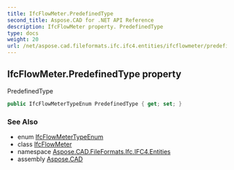 ```yaml
---
title: IfcFlowMeter.PredefinedType
second_title: Aspose.CAD for .NET API Reference
description: IfcFlowMeter property. PredefinedType
type: docs
weight: 20
url: /net/aspose.cad.fileformats.ifc.ifc4.entities/ifcflowmeter/predefinedtype/
---
```

## IfcFlowMeter.PredefinedType property

PredefinedType

```csharp
public IfcFlowMeterTypeEnum PredefinedType { get; set; }
```

### See Also

* enum [IfcFlowMeterTypeEnum](../../../aspose.cad.fileformats.ifc.ifc4.types/ifcflowmetertypeenum/)
* class [IfcFlowMeter](../)
* namespace [Aspose.CAD.FileFormats.Ifc.IFC4.Entities](../../ifcflowmeter/)
* assembly [Aspose.CAD](../../../)


